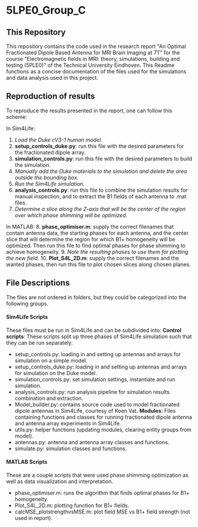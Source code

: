 # 5LPE0_Group_C
## This Repository
This repository contains the code used in the research report "An Optimal Fractionated Dipole Based Antenna for MRI Brain Imaging at 7T" for the course "Electromagnetic fields in MRI: theory, simulations, building and testing (5PLE0)" of the Technical University Eindhoven. This Readme functions as a concise documentation of the files used for the simulations and data analysis used in this project.
## Reproduction of results
To reproduce the results presented in the report, one can follow this scheme:

In Sim4Life:
1.	_Load the Duke cV3-1 human model._
2.	**setup_controls_duke.py**: run this file with the desired parameters for the fractionated dipole array.
3.	**simulation_controls.py**: run this file with the desired parameters to build the simulation.
4.	_Manually add the Duke materials to the simulation and delete the area outside the bounding box._
5.	_Run the Sim4Life simulation._
6.	**analysis_controls.py**: run this file to combine the simulation results for manual inspection, and to extract the B1 fields of each antenna to .mat files.
7.	_Determine a slice along the Z-axis that will be the center of the region over which phase shimming will be optimized._

In MATLAB:
8.	**phase_optimiser.m**: supply the correct filenames that contain antenna data, the starting phases for each antenna, and the center slice that will determine the region for which B1+ homogeneity will be optimized. Then run this file to find optimal phases for phase shimming to achieve homogeneity.
9.	_Note the resulting phases to use them for plotting the new field._
10.	**Plot_S4L_2D.m**: supply the correct filenames and the wanted phases, then run this file to plot chosen slices along chosen planes.
 ## File Descriptions
The files are not ordered in folders, but they could be categorized into the following groups.
 #### Sim4Life Scripts
These files must be run in Sim4Life and can be subdivided into:
**Control scripts**: These scripts split up three phases of Sim4Life simulation such that they can be run separately.
- setup_controls.py: loading in and setting up antennas and arrays for simulation on a simple model.
- setup_controls_duke.py: loading in and setting up antennas and arrays for simulation on the Duke model.
- simulation_controls.py: set simulation settings, instantiate and run simulation.
- analysis_controls.py: run analysis pipeline for simulation results combination and extraction.
- Model_builder.py: contains source code used to model fractionated dipole antennas in Sim4Life, courtesy of Koen Vat.
**Modules**: Files containing functions and classes for running fractionated dipole antenna and antenna array experiments in Sim4Life.
- utils.py: helper functions (updating modules, clearing entity groups from model).
- antennas.py: antenna and antenna array classes and functions.
- simulate.py: simulation classes and functions.
#### MATLAB Scripts
These are a couple scripts that were used phase shimming optimization as well as data visualization and interpretation.
- phase_optimiser.m: runs the algorithm that finds optimal phases for B1+ homogeneity.
- Plot_S4L_2D.m: plotting function for B1+ fields.
- calcMSE_plotstrengthvsMSE.m: plot field MSE vs B1+ field strength (not used in report).
